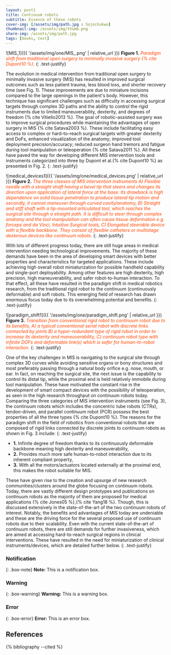 ```yaml
---
layout: post1
title: Continuum robots
subtitle: Essence of these robots
cover-img: [/assets/img/path.jpg : Sojochukwu]
thumbnail-img: /assets/img/thumb.png
share-img: /assets/img/path.jpg
tags: [books, test]
---
```


![MIS_1]({{ '/assets/img/one/MIS_.png' | relative_url }})
**Figure 1.** *<span style='color: orangered;'>Paradigm shift from traditional open surgery to minimally invasive surgery {% cite Dupont10 %}.</span>*
{: .text-justify}

The evolution in medical intervention from traditional open surgery to minimally invasive surgery (MIS) has resulted in improved surgical outcomes such as less patient trauma, less blood loss, and shorter recovery time (see Fig. 1). These improvements are due to miniature incisions compared to the large openings in the patient's body. However, this technique has significant challenges such as difficulty in accessing surgical targets through complex 3D paths and the ability to control the rigid instruments due to limited maneuverability, dexterity, and degrees of freedom {% cite Vitiello2013 %}. The goal of robotic-assisted surgery was to improve surgical procedures while maintaining the advantages of open surgery in MIS {% cite Satava2003 %}. These include facilitating easy access to complex or hard-to-reach surgical targets with greater dexterity and DoFs, enhanced visualization of the anatomy; improved tool deployment precision/accuracy; reduced surgeon hand tremors and fatigue during tool manipulation or teleoperation {% cite Satava2011 %}. All these have paved the way for developing different MIS intervention tools and instruments categorized into three by Dupont et al.{% cite Dupont10 %} as presented in Fig. 2.
{: .text-justify}

![medical_devices1]({{ '/assets/img/one/medical_devices.png' | relative_url }})
**Figure 2.** <span style='color: orangered;'>*The three classes of MIS intervention instruments A) Flexible needle with a straight shaft having a bevel tip that steers and changes its direction upon application of lateral force at the base. Its drawback is high dependence on solid tissue penetration to produce lateral tip motion and secondly, it cannot maneuver through curved cavity/anatomy, B) Straight and stiff shaft with a tip-mounted articulated tool, which reaches the surgical site through a straight path. It is difficult to steer through complex anatomy and the tool manipulation can often cause tissue deformation e.g. forceps and da Vinci, Intuitive Surgical tools, C) Elongated steerable device with a flexible backbone. They consist of flexible catheters or multistage dexterous devices like continuum robots.* </span> 
{: .text-justify}

With lots of different progress today, there are still huge areas in medical intervention needing technological improvements. The majority of these demands have been in the area of developing smart devices with better properties and characteristics for targeted applications. These include achieving high overall robot miniaturization for possible handheld capability and single-port deployability. Among other features are high dexterity, high precision, high maneuverability, and safer robot-to-human interaction. To that effect, all these have resulted in the paradigm shift in medical robotics research, from the traditional rigid robot to the continuum (continuously deformable) and soft robots. This emerging field of research has drawn enormous focus today due to its overwhelming potential and benefits. 
{: .text-justify}

![paradigm_shift1]({{ '/assets/img/one/paradigm_shift.png' | relative_url }})
**Figure 3.** *<span style='color: orangered;'>Transition from conventional rigid robot to continuum robot due to its benefits, A) a typical conventional serial robot with discrete links connected by joints B) a hyper-redundant type of rigid robot in order to increase its dexterity and maneuverability, C) continuum robot type with infinite DOFs and deformable link(s) which is safer for human-to-robot interaction.</span>*
{: .text-justify}

One of the key challenges in MIS is navigating to the surgical site through complex 3D curves while avoiding sensitive organs or bony structures and most preferably passing through a natural body orifice e.g. nose, mouth, or ear. In fact, on reaching the surgical site, the next issue is the capability to control its distal tip, while the proximal end is held relatively immobile during tool manipulation. These have motivated the constant rise in the development of smart compact devices with the possibility of teleoperation, as seen in the high research throughput on continuum robots today. Comparing the three categories of MIS intervention instruments (see Fig. 3), the continuum robots which includes the concentric tube robots (CTRs), tendon-driven, and parallel continuum robot (PCR) possess the best properties of all the three types {% cite Dupont10 %}. The reasons for the paradigm shift in the field of robotics from conventional robots that are composed of rigid links connected by discrete joints to continuum robots as shown in Fig. 3 include:
{: .text-justify}
- **1.** Infinite degree of freedom thanks to its continuously deformable backbone meaning high dexterity and maneuverability,
- **2.** Provides much more safe human-to-robot interaction due to its inherent compliant property,
- **3.** With all the motors/actuators located externally at the proximal end, this makes the robot suitable for MIS. 

These have given rise to the creation and upsurge of new research communities/clusters around the globe focusing on continuum robots. Today, there are vastly different design prototypes and publications on continuum robots as the majority of them are proposed for medical applications {% cite Jones05 %},{% cite Yang18 %}. Though, this is discussed extensively in the state-of-the-art of the two continuum robots of interest. Notably, the benefits and advantages of MIS today are undeniable and these are the driving force for the several proposed use of continuum robots due to their scalability. Even with the current state-of-the-art of continuum robots, there are still demands for further invasiveness, which are aimed at accessing hard-to-reach surgical regions in clinical interventions. These have resulted in the need for miniaturization of clinical instruments/devices, which are detailed further below.
{: .text-justify}


### Notification

{: .box-note}
**Note:** This is a notification box.

### Warning

{: .box-warning}
**Warning:** This is a warning box.

### Error

{: .box-error}
**Error:** This is an error box.

References
----------

{% bibliography --cited %}

<h1>
      <span id="txt-rotate" data-period="500" data-rotate='["Nwafor is a guru", "I am fucking tired of this program."]'>

